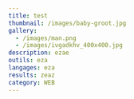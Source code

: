 ```yaml
---
title: test
thumbnail: /images/baby-groot.jpg
gallery:
  - /images/man.png
  - /images/ivgadkhv_400x400.jpg
description: ezae
outils: eza
langages: eza
results: zeaz
category: WEB
---
```



